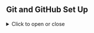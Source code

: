 ## Git and GitHub Set Up 
<details><summary>Click to open or close</summary>
   
1. Install Git
   - On Mac:
      1. Open the terminal
      2. Type `git --version`
      3. A pop will appear. Accept everything.
   - On Windows: 
      1. [Download Git](https://git-scm.com/download/win)
      2. Run the installation package
      3. Leave all the default installation settings as is.
   - Wait for installation to finish
2. Test Git installation
   1. Open terminal
   2. Type `git --version`
   3. If you see a version number, it worked!
3. Connect your GitHub Account
   1. Enter the following: `git config --global user.name "Your Name"`
   2. Replace `Your Name` with your gitHub username
   3. For example, mine would look like this `git config --global user.name "anaisbarja"`
   4. Enter the following: `git config --global user.email "you@example.com"`
   5. Replace `you@example.com` with the email address connected to your GitHub
4. Set up GitHub SSH Connection 
   1. [Follow this official guide from GitHub](https://docs.github.com/en/authentication/connecting-to-github-with-ssh/about-ssh)
   2. VERY IMPORTANT if you are going to enter a passphrase( a.k.a. password ) per the instruction, you need to REMEMBER it as you will need it very often 
5. Test GitHub Account connection
   1. Open terminal on your class folder 
   2. Paste the following and then hit ENTER:

   ```bash
   git clone git@github.com:FullstackAcademy/2209-FTB-MT-WEB-PT.git
   ```
   3. It will ask you to enter your passphrase: Hit Enter if you did not create any password from Step 4, and skipped the next step, otherwise, follow the next step. 
   4. Enter your password, it will appear as you are not typing anything but you can just finish typing the password and then hit ENTER.  
   5. Once it is finished downloading, type `ls` and hit Enter 
   6. You should be able to see our cohort folder on your local computer 
</details>
